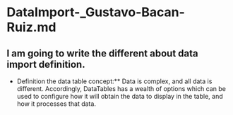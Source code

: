 # DataImport-_Gustavo-Bacan-Ruiz.md
## I am going to write the different about data import definition. 

* Definition the data table concept:**  Data is complex, and all data is different. Accordingly, DataTables has a wealth of options which can be used to configure how it will obtain the data to display in the table, and how it processes that data.
